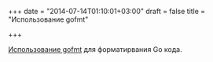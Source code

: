 +++
date = "2014-07-14T01:10:01+03:00"
draft = false
title = "Использование gofmt"

+++

<p><a href="http://www.intelligrape.com/blog/2014/07/10/gofmt-formatting-the-go-code/">Использование gofmt</a> для форматирвания Go кода.</p>

